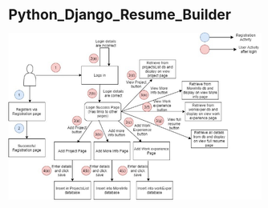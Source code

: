 # Python_Django_Resume_Builder
![image](https://github.com/Aishwariyavalli/Python_Django_Resume_Builder/blob/master/Python_django_project_blockdiag.jpg)
